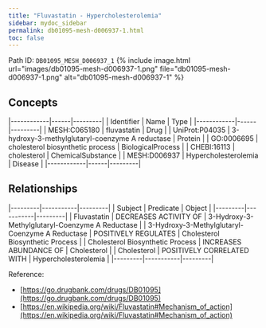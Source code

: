 ```yaml
---
title: "Fluvastatin - Hypercholesterolemia"
sidebar: mydoc_sidebar
permalink: db01095-mesh-d006937-1.html
toc: false 
---
```



Path ID: `DB01095_MESH_D006937_1`
{% include image.html url="images/db01095-mesh-d006937-1.png" file="db01095-mesh-d006937-1.png" alt="db01095-mesh-d006937-1" %}

## Concepts

|------------|------|---------|
| Identifier | Name | Type    |
|------------|------|---------|
| MESH:C065180 | fluvastatin | Drug |
| UniProt:P04035 | 3-hydroxy-3-methylglutaryl-coenzyme A reductase | Protein |
| GO:0006695 | cholesterol biosynthetic process | BiologicalProcess |
| CHEBI:16113 | cholesterol | ChemicalSubstance |
| MESH:D006937 | Hypercholesterolemia | Disease |
|------------|------|---------|

## Relationships

|---------|-----------|---------|
| Subject | Predicate | Object  |
|---------|-----------|---------|
| Fluvastatin | DECREASES ACTIVITY OF | 3-Hydroxy-3-Methylglutaryl-Coenzyme A Reductase |
| 3-Hydroxy-3-Methylglutaryl-Coenzyme A Reductase | POSITIVELY REGULATES | Cholesterol Biosynthetic Process |
| Cholesterol Biosynthetic Process | INCREASES ABUNDANCE OF | Cholesterol |
| Cholesterol | POSITIVELY CORRELATED WITH | Hypercholesterolemia |
|---------|-----------|---------|

Reference: 
  - [https://go.drugbank.com/drugs/DB01095](https://go.drugbank.com/drugs/DB01095)
  - [https://en.wikipedia.org/wiki/Fluvastatin#Mechanism_of_action](https://en.wikipedia.org/wiki/Fluvastatin#Mechanism_of_action)
